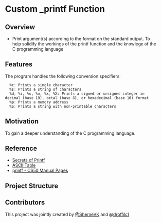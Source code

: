 # Custom _printf Function
## Overview
- Print argument(s) according to the format on the standard output. To help solidify the workings of the printf function and the knowlege of the C programming language
 
## Features

The program handles the following conversion specifiers:
```
  %c: Prints a single character
  %s: Prints a string of characters
  %d, %i, %u, %o, %x, %X: Prints a signed or unsigned integer in decimal (base 10), octal (base 8), or hexadecimal (base 16) format
  %p: Prints a memory address
  %S: Prints a string with non-printable characters   
```

## Motivation

To gain a deeper understanding of the C programming language.

## Reference

+ [Secrets of Printf](https://www.academia.edu/10297206/Secrets_of_printf)
+ [ASCII Table](https://www.geeksforgeeks.org/ascii-table)
+ [printf - CS50 Manual Pages](https://manual.cs50.io/3/printf)

## Project Structure

## Contributors

This project was jointly created by [@SherneVK](https://github.com/SherneVK) and [@droffilc1](https://www.github.com/droffilc1)


